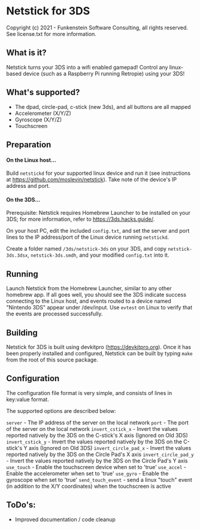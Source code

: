 # Netstick for 3DS

Copyright (c) 2021 - Funkenstein Software Consulting, all rights reserved.  See license.txt for more information.

## What is it?

Netstick turns your 3DS into a wifi enabled gamepad!  Control any linux-based device (such as a Raspberry Pi running Retropie) using your 3DS!

## What's supported?

- The dpad, circle-pad, c-stick (new 3ds), and all buttons are all mapped
- Accelerometer (X/Y/Z)
- Gyroscope (X/Y/Z)
- Touchscreen

## Preparation

#### On the Linux host...

Build `netstickd` for your supported linux device and run it (see instructions at https://github.com/moslevin/netstick). Take note of the device's IP address and port.

#### On the 3DS...

Prerequisite:  Netstick requires Homebrew Launcher to be installed on your 3DS; for more information, refer to https://3ds.hacks.guide/.

On your host PC, edit the included `config.txt`, and set the server and port lines to the IP address/port of the Linux device running `netstickd`.

Create a folder named `/3ds/netstick-3ds` on your 3DS, and copy `netstick-3ds.3dsx`, `netstick-3ds.smdh`, and your modified `config.txt` into it.

## Running

Launch Netstick from the Homebrew Launcher, similar to any other homebrew app.  If all goes well, you should see the 3DS indicate success connecting to the Linux host,
and events routed to a device named "Nintendo 3DS" appear under /dev/input.  Use `evtest` on Linux to verify that the events are processed successfully.

## Building

Netstick for 3DS is built using devkitpro (https://devkitpro.org).  Once it has been properly installed and configured, Netstick can be built by typing `make`
from the root of this source package.

## Configuration

The configuration file format is very simple, and consists of lines in key:value format.

The supported options are described below:

`server` - The IP address of the server on the local network
`port` - The port of the server on the local network
`invert_cstick_x` - Invert the values reported natively by the 3DS on the C-stick's X axis (Ignored on Old 3DS)
`invert_cstick_y` - Invert the values reported natively by the 3DS on the C-stick's Y axis (Ignored on Old 3DS)
`invert_circle_pad_x` - Invert the values reported natively by the 3DS on the Circle Pad's X axis
`invert_circle_pad_y` - Invert the values reported natively by the 3DS on the Circle Pad's Y axis
`use_touch` - Enable the touchscreen device when set to 'true'
`use_accel` - Enable the accelerometer when set to 'true'
`use_gyro` - Enable the gyroscope when set to 'true'
`send_touch_event` - send a linux "touch" event (in addition to the X/Y coordinates) when the touchscreen is active 

## ToDo's:

- Improved documentation / code cleanup

